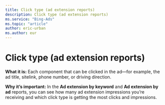 ```yaml
---
title: Click type (ad extension reports)
description: Click type (ad extension reports)
ms.service: "Bing-Ads"
ms.topic: "article"
author: eric-urban
ms.author: eur
---
```


# Click type (ad extension reports)

**What it is:**    Each component that can be clicked in the ad—for example, the ad title, sitelink, phone number, or driving direction.

**Why it’s important:**    In the **Ad extension by keyword** and **Ad extension by ad** reports, you can see how many ad extension impressions you’re receiving and which click type is getting the most clicks and impressions.


